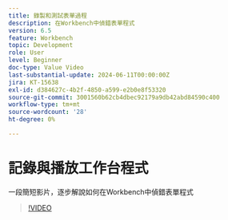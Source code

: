 ```yaml
---
title: 錄製和測試表單過程
description: 在Workbench中偵錯表單程式
version: 6.5
feature: Workbench
topic: Development
role: User
level: Beginner
doc-type: Value Video
last-substantial-update: 2024-06-11T00:00:00Z
jira: KT-15638
exl-id: d384627c-4b2f-4850-a599-e2b0e8f53320
source-git-commit: 3001560b62cb4dbec92179a9db42abd84590c400
workflow-type: tm+mt
source-wordcount: '28'
ht-degree: 0%

---
```


# 記錄與播放工作台程式

一段簡短影片，逐步解說如何在Workbench中偵錯表單程式

>[!VIDEO](https://video.tv.adobe.com/v/3429495/?learn=on)
